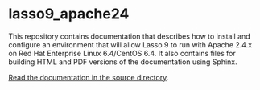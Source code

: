 lasso9_apache24
===============

This repository contains documentation that describes how to install and configure an environment that will allow Lasso 9 to run with Apache 2.4.x on Red Hat Enterprise Linux 6.4/CentOS 6.4.  It also contains files for building HTML and PDF versions of the documentation using Sphinx.

[Read the documentation in the source directory](source/lasso9-apache24-rhel64-centos64.rst).